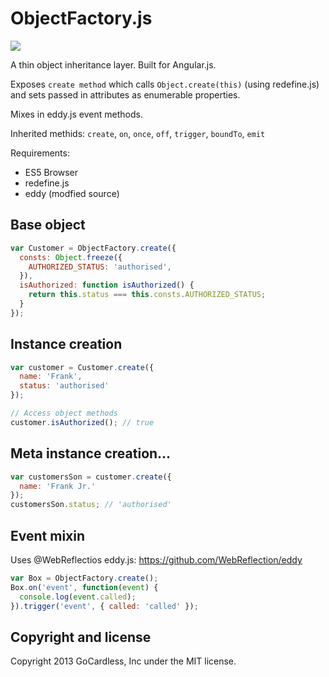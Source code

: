 # ObjectFactory.js

![](https://circleci.com/gh/gocardless/object-factory.js.png?circle-token=:circle-token)

A thin object inheritance layer. Built for Angular.js.

Exposes `create method` which calls `Object.create(this)` (using redefine.js)
and sets passed in attributes as enumerable properties.

Mixes in eddy.js event methods.

Inherited methids: `create`, `on`, `once`, `off`, `trigger`, `boundTo`, `emit`

Requirements:
- ES5 Browser
- redefine.js
- eddy (modfied source)

## Base object

```javascript
var Customer = ObjectFactory.create({
  consts: Object.freeze({
    AUTHORIZED_STATUS: 'authorised',
  }),
  isAuthorized: function isAuthorized() {
    return this.status === this.consts.AUTHORIZED_STATUS;
  }
});
```

## Instance creation

```javascript
var customer = Customer.create({
  name: 'Frank',
  status: 'authorised'
});

// Access object methods
customer.isAuthorized(); // true
```

## Meta instance creation...

```javascript
var customersSon = customer.create({
  name: 'Frank Jr.'
});
customersSon.status; // 'authorised'
```

## Event mixin

Uses @WebReflectios eddy.js: https://github.com/WebReflection/eddy

```javascript
var Box = ObjectFactory.create();
Box.on('event', function(event) {
  console.log(event.called);
}).trigger('event', { called: 'called' });
```

## Copyright and license

Copyright 2013 GoCardless, Inc under the MIT license.
